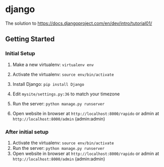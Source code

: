 django
===============

The solution to https://docs.djangoproject.com/en/dev/intro/tutorial01/

Getting Started
---------------

### Initial Setup ###
1. Make a new virtualenv: ``virtualenv env``

2. Activate the virtualenv: ``source env/bin/activate``

3. Install Django: ``pip install Django``


4. Edit ``mysite/settings.py:36`` to match your timezone

5. Run the server: ``python manage.py runserver``

6. Open website in browser at ``http://localhost:8000/rapido`` or admin at ``http://localhost:8000/admin`` (admin:admin)

### After initial setup ###
1. Activate the virtualenv: ``source env/bin/activate``
2. Run the server: ``python manage.py runserver``
3. Open website in browser at ``http://localhost:8000/rapido`` or admin at ``http://localhost:8000/admin`` (admin:admin)
